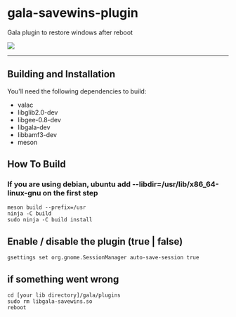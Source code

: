# gala-savewins-plugin
Gala plugin to restore windows after reboot

<p align="left">
    <a href="https://paypal.me/Dirli85">
        <img src="https://img.shields.io/badge/Donate-PayPal-green.svg">
    </a>
</p>

----

## Building and Installation

You'll need the following dependencies to build:
* valac
* libglib2.0-dev
* libgee-0.8-dev
* libgala-dev
* libbamf3-dev
* meson

## How To Build
### If you are using debian, ubuntu add --libdir=/usr/lib/x86_64-linux-gnu on the first step

    meson build --prefix=/usr
    ninja -C build
    sudo ninja -C build install

## Enable / disable the plugin (true | false)
    gsettings set org.gnome.SessionManager auto-save-session true

## if something went wrong

    cd [your lib directory]/gala/plugins
    sudo rm libgala-savewins.so
    reboot
